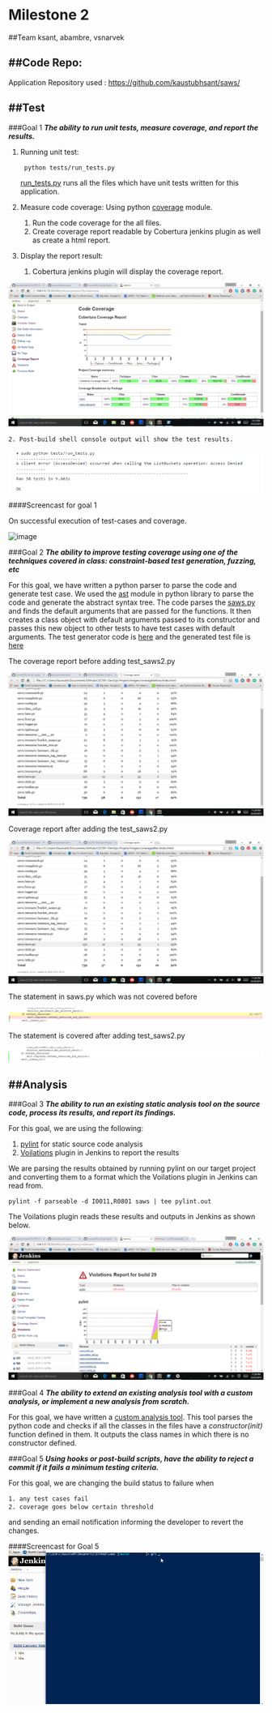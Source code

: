 # Milestone 2

##Team
ksant, abambre, vsnarvek

##Code Repo:
--------------------------------------------------------------------------

Application Repository used :  https://github.com/kaustubhsant/saws/

##Test
--------------------------------------------------------------------------

###Goal 1 
**_The ability to run unit tests, measure coverage, and report the results._**

1. Running unit test:    
        
        python tests/run_tests.py

    [run_tests.py](https://github.com/kaustubhsant/saws/tree/master/tests/run_tests.py) runs all the files which have unit tests written for this application.

2. Measure code coverage: 
Using python [coverage](https://coverage.readthedocs.org/en/coverage-4.0.1/) module.

	1. Run the code coverage for the all files.
	2. Create coverage report readable by Cobertura jenkins plugin as well as create a html report.

3. Display the report result:

    1. Cobertura jenkins plugin will display the coverage report.

 ![image](/images/cobertura-coverage.png)
    
    2. Post-build shell console output will show the test results.

 ![image](/images/tests-console-output.png)


####Screencast for goal 1

On successful execution of test-cases and coverage.

![image](/images/anim.gif)


###Goal 2
**_The ability to improve testing coverage using one of the techniques covered in class: constraint-based test generation, fuzzing, etc_**

For this goal, we have written a python parser to parse the code and generate test case. We used the [ast](https://docs.python.org/2/library/ast.html) module in python library to parse the code and generate the abstract syntax tree. The code parses the [saws.py](https://github.com/kaustubhsant/saws/tree/master/saws/saws.py) and finds the default arguments that are passed for the functions. It then creates a class object with default arguments passed to its constructor and passes this new object to other tests to have test cases with default arguments. The test generator code is [here](/scripts/test-generator.py) and the generated test file is [here](/scripts/test_saws2.py)

The coverage report before adding test_saws2.py

![image](/images/coverage-before-html.png)

Coverage report after adding the test_saws2.py

![image](/images/coverage-after-html.png)

The statement in saws.py which was not covered before

![image](/images/coverage-before-saws.png)

The statement is covered after adding test_saws2.py

![image](/images/coverage-after-saws.png)


##Analysis
---------------------------------------------------------------------------

###Goal 3 
**_The ability to run an existing static analysis tool on the source code, process its results, and report its findings._**

For this goal, we are using the following:

   1. [pylint](http://www.pylint.org/) for static source code analysis  
   2. [Voilations](https://wiki.jenkins-ci.org/display/JENKINS/Violations) plugin in Jenkins to report the results 

We are parsing the results obtained by running pylint on our target project and converting them to a format which the Voilations plugin in Jenkins can read from.
	
	pylint -f parseable -d I0011,R0801 saws | tee pylint.out 

The Voilations plugin reads these results and outputs in Jenkins as shown below.

![image](/images/pylint-voilations.png)

###Goal 4 
**_The ability to extend an existing analysis tool with a custom analysis, or implement a new analysis from scratch._**

For this goal, we have written a [custom analysis tool](/scripts/custom-analysis.py). This tool parses the python code and checks if all the classes in the files have a *constructor(init)* function defined in them. It outputs the class names in which there is no constructor defined.

###Goal 5
**_Using hooks or post-build scripts, have the ability to reject a commit if it fails a minimum testing criteria._**

For this goal, we are changing the build status to failure when

	1. any test cases fail
	2. coverage goes below certain threshold

and sending an email notification informing the developer to revert the changes.

####Screencast for Goal 5
![image](/images/M2-test.gif)